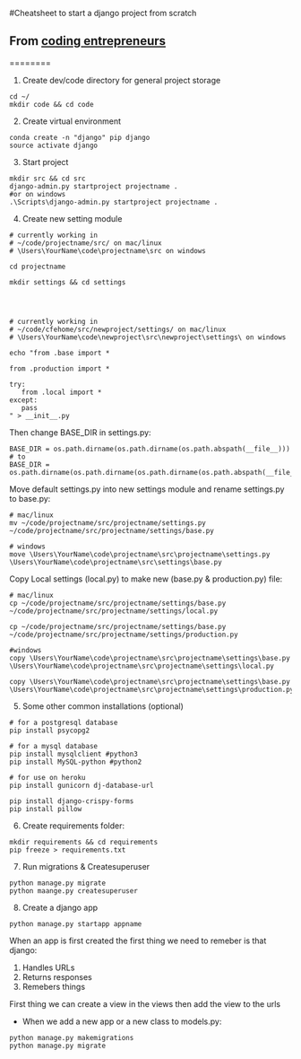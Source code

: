 #Cheatsheet to start a django project from scratch
## From [coding entrepreneurs](https://www.codingforentrepreneurs.com/blog/create-a-blank-django-project)
========

1. Create dev/code directory for general project storage
````
cd ~/
mkdir code && cd code
````

2. Create virtual environment
````
conda create -n "django" pip django
source activate django
```` 


3. Start project
````
mkdir src && cd src
django-admin.py startproject projectname .
#or on windows
.\Scripts\django-admin.py startproject projectname .
````


4. Create new setting module
```
# currently working in 
# ~/code/projectname/src/ on mac/linux
# \Users\YourName\code\projectname\src on windows

cd projectname

mkdir settings && cd settings




# currently working in 
# ~/code/cfehome/src/newproject/settings/ on mac/linux
# \Users\YourName\code\newproject\src\newproject\settings\ on windows

echo "from .base import *

from .production import *

try:
   from .local import *
except:
   pass
" > __init__.py

````


Then change BASE_DIR in settings.py:

````
BASE_DIR = os.path.dirname(os.path.dirname(os.path.abspath(__file__)))
# to
BASE_DIR = os.path.dirname(os.path.dirname(os.path.dirname(os.path.abspath(__file__))))
````


Move default settings.py into new settings module and rename settings.py to base.py:
````
# mac/linux
mv ~/code/projectname/src/projectname/settings.py ~/code/projectname/src/projectname/settings/base.py

# windows
move \Users\YourName\code\projectname\src\projectname\settings.py \Users\YourName\code\projectname\src\settings\base.py
````

Copy Local settings (local.py) to make new (base.py & production.py) file:
````
# mac/linux
cp ~/code/projectname/src/projectname/settings/base.py ~/code/projectname/src/projectname/settings/local.py

cp ~/code/projectname/src/projectname/settings/base.py ~/code/projectname/src/projectname/settings/production.py

#windows
copy \Users\YourName\code\projectname\src\projectname\settings\base.py \Users\YourName\code\projectname\src\projectname\settings\local.py

copy \Users\YourName\code\projectname\src\projectname\settings\base.py \Users\YourName\code\projectname\src\projectname\settings\production.py
````



5. Some other common installations (optional)
````
# for a postgresql database
pip install psycopg2

# for a mysql database
pip install mysqlclient #python3
pip install MySQL-python #python2

# for use on heroku
pip install gunicorn dj-database-url

pip install django-crispy-forms
pip install pillow
````


6. Create requirements folder:
````
mkdir requirements && cd requirements
pip freeze > requirements.txt
````


7. Run migrations & Createsuperuser
````
python manage.py migrate
python maange.py createsuperuser
````


8. Create a django app
````
python manage.py startapp appname
````


When an app is first created the first thing we need to remeber is that django:
1. Handles URLs
2. Returns responses
3. Remebers things

First thing we can create a view in the views
then add the view to the urls


* When we add a new app or a new class to models.py:
````
python manage.py makemigrations
python manage.py migrate
````